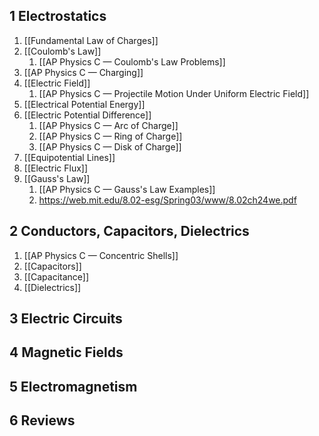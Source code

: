 ## 1 Electrostatics

1. [[Fundamental Law of Charges]]
2. [[Coulomb's Law]]
	1. [[AP Physics C — Coulomb's Law Problems]]
3. [[AP Physics C — Charging]]
4. [[Electric Field]]
	1. [[AP Physics C — Projectile Motion Under Uniform Electric Field]]
5. [[Electrical Potential Energy]]
6. [[Electric Potential Difference]]
	1. [[AP Physics C — Arc of Charge]]
	2. [[AP Physics C — Ring of Charge]]
	3. [[AP Physics C — Disk of Charge]]
7. [[Equipotential Lines]]
8. [[Electric Flux]]
9. [[Gauss's Law]]
	1. [[AP Physics C — Gauss's Law Examples]]
	2. https://web.mit.edu/8.02-esg/Spring03/www/8.02ch24we.pdf
## 2 Conductors, Capacitors, Dielectrics

1. [[AP Physics C — Concentric Shells]]
2. [[Capacitors]]
3. [[Capacitance]]
4. [[Dielectrics]]
## 3 Electric Circuits

## 4 Magnetic Fields

## 5 Electromagnetism

## 6 Reviews